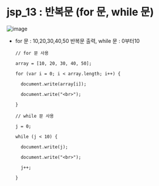 # jsp_13 : 반복문 (for 문, while 문)

![image](https://user-images.githubusercontent.com/37132897/158113610-e9f911a9-8e42-4d75-a963-7b65c066c483.png)
- for 문 : 10,20,30,40,50 반복문 출력, while 문 : 0부터10

      // for 문 사용
      
      array = [10, 20, 30, 40, 50];
      
      for (var i = 0; i < array.length; i++) {
      
        document.write(array[i]);
        
        document.write("<br>");
        
      }
      
      // while 문 사용
      
      j = 0;
      
      while (j < 10) {
     
        document.write(j);
        
        document.write("<br>");
        
        j++;
        
      }
